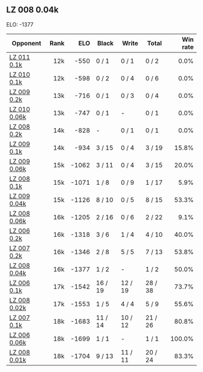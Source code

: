 ## LZ 008 0.04k ##

ELO: -1377

Opponent | Rank | ELO | Black | Write | Total | Win rate
---------|-----:|----:|-------|-------|-------|-------:
[LZ 011 0.1k](LZ%20011%200.1k.md) | 12k | -550 | 0 / 1 | 0 / 1 | 0 / 2 | 0.0%
[LZ 010 0.1k](LZ%20010%200.1k.md) | 12k | -598 | 0 / 2 | 0 / 4 | 0 / 6 | 0.0%
[LZ 009 0.2k](LZ%20009%200.2k.md) | 13k | -716 | 0 / 1 | 0 / 3 | 0 / 4 | 0.0%
[LZ 010 0.06k](LZ%20010%200.06k.md) | 13k | -747 | 0 / 1 | - | 0 / 1 | 0.0%
[LZ 008 0.2k](LZ%20008%200.2k.md) | 14k | -828 | - | 0 / 1 | 0 / 1 | 0.0%
[LZ 009 0.1k](LZ%20009%200.1k.md) | 14k | -934 | 3 / 15 | 0 / 4 | 3 / 19 | 15.8%
[LZ 009 0.06k](LZ%20009%200.06k.md) | 15k | -1062 | 3 / 11 | 0 / 4 | 3 / 15 | 20.0%
[LZ 008 0.1k](LZ%20008%200.1k.md) | 15k | -1071 | 1 / 8 | 0 / 9 | 1 / 17 | 5.9%
[LZ 009 0.04k](LZ%20009%200.04k.md) | 15k | -1126 | 8 / 10 | 0 / 5 | 8 / 15 | 53.3%
[LZ 008 0.06k](LZ%20008%200.06k.md) | 16k | -1205 | 2 / 16 | 0 / 6 | 2 / 22 | 9.1%
[LZ 006 0.2k](LZ%20006%200.2k.md) | 16k | -1318 | 3 / 6 | 1 / 4 | 4 / 10 | 40.0%
[LZ 007 0.2k](LZ%20007%200.2k.md) | 16k | -1346 | 2 / 8 | 5 / 5 | 7 / 13 | 53.8%
[LZ 008 0.04k](LZ%20008%200.04k.md) | 16k | -1377 | 1 / 2 | - | 1 / 2 | 50.0%
[LZ 006 0.1k](LZ%20006%200.1k.md) | 17k | -1542 | 16 / 19 | 12 / 19 | 28 / 38 | 73.7%
[LZ 008 0.02k](LZ%20008%200.02k.md) | 17k | -1553 | 1 / 5 | 4 / 4 | 5 / 9 | 55.6%
[LZ 007 0.1k](LZ%20007%200.1k.md) | 18k | -1683 | 11 / 14 | 10 / 12 | 21 / 26 | 80.8%
[LZ 006 0.06k](LZ%20006%200.06k.md) | 18k | -1699 | 1 / 1 | - | 1 / 1 | 100.0%
[LZ 008 0.01k](LZ%20008%200.01k.md) | 18k | -1704 | 9 / 13 | 11 / 11 | 20 / 24 | 83.3%
